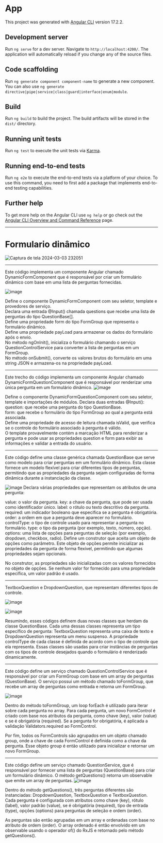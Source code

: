 
# App
This project was generated with [Angular CLI](https://github.com/angular/angular-cli) version 17.2.2.

## Development server

Run `ng serve` for a dev server. Navigate to `http://localhost:4200/`. The application will automatically reload if you change any of the source files.

## Code scaffolding

Run `ng generate component component-name` to generate a new component. You can also use `ng generate directive|pipe|service|class|guard|interface|enum|module`.

## Build

Run `ng build` to build the project. The build artifacts will be stored in the `dist/` directory.

## Running unit tests

Run `ng test` to execute the unit tests via [Karma](https://karma-runner.github.io).

## Running end-to-end tests

Run `ng e2e` to execute the end-to-end tests via a platform of your choice. To use this command, you need to first add a package that implements end-to-end testing capabilities.

## Further help

To get more help on the Angular CLI use `ng help` or go check out the [Angular CLI Overview and Command Reference](https://angular.io/cli) page.

<hr/>

<h1>Formulario dinâmico</h1>

![Captura de tela 2024-03-03 232051](https://github.com/Ra2861/Angular/assets/99209068/51f1cbba-2a22-4ee5-a8d7-50c5ada2311a)


<hr/>

Este código implementa um componente Angular chamado DynamicFormComponent que é responsável por criar um formulário dinâmico com base em uma lista de perguntas fornecidas.

![image](https://github.com/Ra2861/Angular/assets/99209068/d66693c0-541f-4b86-9f96-b6332bdcfcc3)

Define o componente DynamicFormComponent com seu seletor, template e provedores de serviço.<br/>
Declara uma entrada @Input() chamada questions que recebe uma lista de perguntas do tipo QuestionBase<string>[].<br/>
Define uma propriedade form do tipo FormGroup que representa o formulário dinâmico.<br/>
Define uma propriedade payLoad para armazenar os dados do formulário após o envio.<br/>
No método ngOnInit(), inicializa o formulário chamando o serviço QuestionControlService para converter a lista de perguntas em um FormGroup.<br/>
No método onSubmit(), converte os valores brutos do formulário em uma string JSON e armazena-os na propriedade payLoad.<br/>

<hr/>

Este trecho do código implementa um componente Angular chamado DynamicFormQuestionComponent que é responsável por renderizar uma única pergunta em um formulário dinâmico.
![image](https://github.com/Ra2861/Angular/assets/99209068/0d347f52-1ae9-4676-915e-2c64b8d9f681)

Define o componente DynamicFormQuestionComponent com seu seletor, template e importações de módulos.
Declara duas entradas @Input():<br/>
question: que recebe uma pergunta do tipo QuestionBase<string>.<br/>
form: que recebe o formulário do tipo FormGroup ao qual a pergunta está associada.<br/>
Define uma propriedade de acesso de leitura chamada isValid, que verifica se o controle do formulário associado à pergunta é válido.<br/>
O template provavelmente contém a marcação HTML para renderizar a pergunta e pode usar as propriedades question e form para exibir as informações e validar a entrada do usuário.<br/>
<hr/> 

Este código define uma classe genérica chamada QuestionBase<T> que serve como modelo para criar perguntas em um formulário dinâmico. Esta classe fornece um modelo flexível para criar diferentes tipos de perguntas, permitindo que as propriedades da pergunta sejam configuradas de forma dinâmica durante a instanciação da classe.

![image](https://github.com/Ra2861/Angular/assets/99209068/7af084d2-3831-409d-9afd-d1812d00e4f5)
Declara várias propriedades que representam os atributos de uma pergunta:

value: o valor da pergunta.
key: a chave da pergunta, que pode ser usada como identificador único.
label: o rótulo ou texto descritivo da pergunta.
required: um indicador booleano que especifica se a pergunta é obrigatória.
order: a ordem em que a pergunta deve aparecer no formulário.
controlType: o tipo de controle usado para representar a pergunta no formulário.
type: o tipo da pergunta (por exemplo, texto, número, opção).
options: uma lista de opções para perguntas de seleção (por exemplo, dropdown, checkbox, radio).
Define um construtor que aceita um objeto de opções como parâmetro. Este objeto de opções permite inicializar as propriedades da pergunta de forma flexível, permitindo que algumas propriedades sejam opcionais.

No construtor, as propriedades são inicializadas com os valores fornecidos no objeto de opções. Se nenhum valor for fornecido para uma propriedade específica, um valor padrão é usado.

<hr />
TextboxQuestion e DropdownQuestion, que representam diferentes tipos de controle. 

![image](https://github.com/Ra2861/Angular/assets/99209068/390ac2fc-0298-401f-8b8a-d6394c1f59fe)

![image](https://github.com/Ra2861/Angular/assets/99209068/a8364d4b-f489-4bba-a8ec-71bb33c9ef5b)

Resumindo, esses códigos definem duas novas classes que herdam da classe QuestionBase. Cada uma dessas classes representa um tipo específico de pergunta: TextboxQuestion representa uma caixa de texto e DropdownQuestion representa um menu suspenso. A propriedade controlType de cada classe é definida de acordo com o tipo de controle que ela representa. Essas classes são usadas para criar instâncias de perguntas com os tipos de controle desejados quando o formulário é renderizado dinamicamente.

<hr/>

Este código define um serviço chamado QuestionControlService que é responsável por criar um FormGroup com base em um array de perguntas (QuestionBase). O serviço possui um método chamado toFormGroup, que recebe um array de perguntas como entrada e retorna um FormGroup.

![image](https://github.com/Ra2861/Angular/assets/99209068/fcf278fe-b15f-49c2-b050-35178a2d327d)

Dentro do método toFormGroup, um loop forEach é utilizado para iterar sobre cada pergunta no array. Para cada pergunta, um novo FormControl é criado com base nos atributos da pergunta, como chave (key), valor (value) e se é obrigatória (required). Se a pergunta for obrigatória, é aplicada a validação Validators.required ao FormControl.

Por fim, todos os FormControls são agrupados em um objeto chamado group, onde a chave de cada FormControl é definida como a chave da pergunta. Esse objeto group é então utilizado para inicializar e retornar um novo FormGroup.

<hr/> 

Este código define um serviço chamado QuestionService, que é responsável por fornecer uma lista de perguntas (QuestionBase) para criar um formulário dinâmico. O método getQuestions() retorna um observable que emite um array de perguntas.
![image](https://github.com/Ra2861/Angular/assets/99209068/21873cc6-d006-462f-bdc4-51029a545035)

Dentro do método getQuestions(), três perguntas diferentes são instanciadas: DropdownQuestion, TextboxQuestion e TextboxQuestion. Cada pergunta é configurada com atributos como chave (key), rótulo (label), valor padrão (value), se é obrigatória (required), tipo de entrada (type), opções (options) para perguntas de seleção e ordem (order).

As perguntas são então agrupadas em um array e ordenadas com base no atributo de ordem (order). O array ordenado é então envolvido em um observable usando o operador of() do RxJS e retornado pelo método getQuestions().
